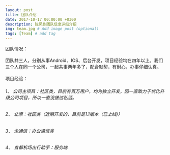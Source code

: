 ```yaml
---
layout: post
title: 团队介绍
date: 2017-10-17 00:00:00 +0300
description: 陈凤栋团队信息详细介绍
img: team.jpg # Add image post (optional)
tags: [Team] # add tag
---
```

团队情况：<br />  
	团队共三人，分别从事Android、IOS、后台开发，项目经验均在四年以上。我们三个人在同一个公司，一起共事两年多了，配合默契，有耐心，办事仔细认真。
	<br />  
项目经验：
###### 1、	公司主项目：社区类，目前有百万用户，均为独立开发，因一直致力于优化升级公司项目，所以一直没接过私活。
###### 2、	北漂：社区类（近期开发的，目前是1.1版本（已上线)）
###### 3、	企通信：办公通信类 
###### 4、	首都机场出行助手：服务端